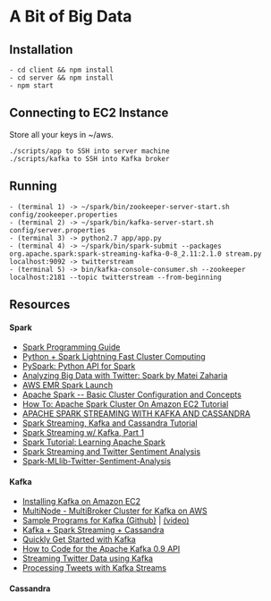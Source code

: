 # A Bit of Big Data

## Installation

```
- cd client && npm install
- cd server && npm install
- npm start
```

## Connecting to EC2 Instance

Store all your keys in ~/aws.

```
./scripts/app to SSH into server machine
./scripts/kafka to SSH into Kafka broker
```

## Running

```
- (terminal 1) -> ~/spark/bin/zookeeper-server-start.sh config/zookeeper.properties
- (terminal 2) -> ~/spark/bin/kafka-server-start.sh config/server.properties
- (terminal 3) -> python2.7 app/app.py
- (terminal 4) -> ~/spark/bin/spark-submit --packages org.apache.spark:spark-streaming-kafka-0-8_2.11:2.1.0 stream.py localhost:9092 -> twitterstream
- (terminal 5) -> bin/kafka-console-consumer.sh --zookeeper localhost:2181 --topic twitterstream --from-beginning
```

## Resources

#### Spark
- [Spark Programming Guide](https://spark.apache.org/docs/latest/programming-guide.html#overview)
- [Python + Spark Lightning Fast Cluster Computing](https://www.youtube.com/watch?v=1KuqWuuAazM&app=desktop)
- [PySpark: Python API for Spark](https://www.youtube.com/watch?v=xc7Lc8RA8wE&app=desktop)
- [Analyzing Big Data with Twitter: Spark by Matei Zaharia](https://www.youtube.com/watch?v=rpXxsp1vSEs)
- [AWS EMR Spark Launch](http://docs.aws.amazon.com/emr/latest/ReleaseGuide/emr-spark-launch.html)
- [Apache Spark -- Basic Cluster Configuration and Concepts](https://www.youtube.com/watch?v=w1Cj2wqQYwQ)
- [How To: Apache Spark Cluster On Amazon EC2 Tutorial](https://www.supergloo.com/fieldnotes/apache-spark-cluster-amazon-ec2-tutorial/)
- [APACHE SPARK STREAMING WITH KAFKA AND CASSANDRA](http://www.bogotobogo.com/Hadoop/BigData_hadoop_Apache_Spark_Streaming_Kafka_Cassandra.php)
- [Spark Streaming, Kafka and Cassandra Tutorial](https://support.instaclustr.com/hc/en-us/articles/213663858-Spark-Streaming-Kafka-and-Cassandra-Tutorial)
- [Spark Streaming w/ Kafka, Part 1](https://www.youtube.com/watch?v=6xM0BJuwdQk)
- [Spark Tutorial: Learning Apache Spark](http://nbviewer.jupyter.org/github/spark-mooc/mooc-setup/blob/master/spark_tutorial_student.ipynb)
- [Spark Streaming and Twitter Sentiment Analysis](https://medium.com/@anicolaspp/spark-streaming-and-twitter-sentiment-analysis-c860938d484)
- [Spark-MLlib-Twitter-Sentiment-Analysis](https://devpost.com/software/spark-mllib-twitter-sentiment-analysis)

#### Kafka
- [Installing Kafka on Amazon EC2](http://edbaker.weebly.com/blog/installing-kafka-on-amazons-ec2)
- [MultiNode - MultiBroker Cluster for Kafka on AWS](https://gist.github.com/mkanchwala/fbfdd5ef866a58a77f6e)
- [Sample Programs for Kafka (Github)](https://github.com/mapr-demos/kafka-sample-programs) | [(video)](https://www.youtube.com/watch?v=1Og9n9FJteM)
- [Kafka + Spark Streaming + Cassandra](https://github.com/Yannael/kafka-sparkstreaming-cassandra)
- [Quickly Get Started with Kafka](http://www.bigendiandata.com/2016-09-30-Kafka-Quickstart/)
- [How to Code for the Apache Kafka 0.9 API](https://www.youtube.com/watch?v=0ARmhmkQ9B8)
- [Streaming Twitter Data using Kafka](https://acadgild.com/blog/streaming-twitter-data-using-kafka/)
- [Processing Tweets with Kafka Streams](https://www.madewithtea.com/processing-tweets-with-kafka-streams.html)

#### Cassandra
